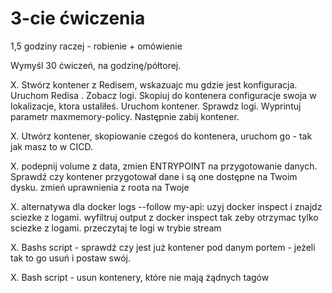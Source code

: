 # 3-cie ćwiczenia

1,5 godziny raczej - robienie + omówienie

Wymyśl 30 ćwiczeń, na godzinę/półtorej.


X. Stwórz kontener z Redisem, wskazuajc mu gdzie jest konfiguracja. Uruchom Redisa .  Zobacz logi. Skopiuj do kontenera configuracje swoja w lokalizacje, ktora ustaliłeś. Uruchom kontener. Sprawdz logi. Wyprintuj parametr maxmemory-policy. Następnie zabij kontener. 

X. Utwórz kontener, skopiowanie czegoś do kontenera, uruchom go - tak jak masz to w CICD.

X. podepnij volume z data, zmien ENTRYPOINT na przygotowanie danych. Sprawdź czy kontener przygotował dane i są one dostępne na Twoim dysku. zmień uprawnienia z roota na Twoje

X. alternatywa dla docker logs --follow my-api: uzyj docker inspect i znajdz sciezke z logami. wyfiltruj output z docker inspect tak zeby otrzymac tylko sciezke z logami. przeczytaj te logi w trybie stream 

X.  Bashs script - sprawdź czy jest już kontener pod danym portem - jeżeli tak to go usuń i postaw swój.

X. Bash script - usun kontenery, które nie mają żądnych tagów